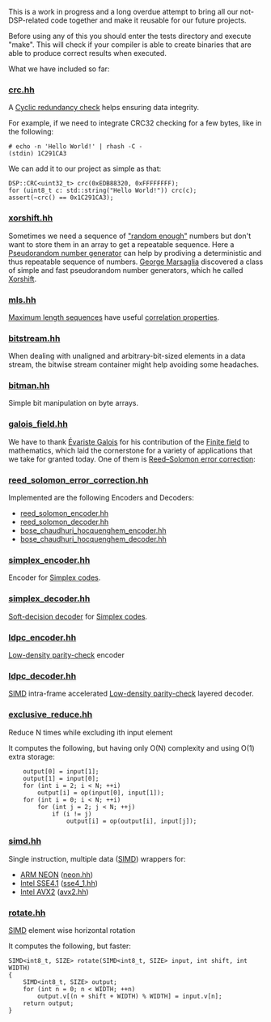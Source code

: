 This is a work in progress and a long overdue attempt to bring all our not-DSP-related code together and make it reusable for our future projects.

Before using any of this you should enter the tests directory and execute "make".
This will check if your compiler is able to create binaries that are able to produce correct results when executed.

What we have included so far:

### [crc.hh](crc.hh)

A [Cyclic redundancy check](https://en.wikipedia.org/wiki/Cyclic_redundancy_check) helps ensuring data integrity.

For example, if we need to integrate CRC32 checking for a few bytes, like in the following:
```
# echo -n 'Hello World!' | rhash -C -
(stdin) 1C291CA3
```
We can add it to our project as simple as that:
```
DSP::CRC<uint32_t> crc(0xEDB88320, 0xFFFFFFFF);
for (uint8_t c: std::string("Hello World!")) crc(c);
assert(~crc() == 0x1C291CA3);
```

### [xorshift.hh](xorshift.hh)

Sometimes we need a sequence of ["random enough"](https://en.wikipedia.org/wiki/Diehard_tests) numbers but don't want to store them in an array to get a repeatable sequence.
Here a [Pseudorandom number generator](https://en.wikipedia.org/wiki/Pseudorandom_number_generator) can help by prodiving a deterministic and thus repeatable sequence of numbers.
[George Marsaglia](https://en.wikipedia.org/wiki/George_Marsaglia) discovered a class of simple and fast pseudorandom number generators, which he called [Xorshift](https://en.wikipedia.org/wiki/Xorshift).

### [mls.hh](mls.hh)

[Maximum length sequences](https://en.wikipedia.org/wiki/Maximum_length_sequence) have useful [correlation properties](https://en.wikipedia.org/wiki/Maximum_length_sequence#Correlation_property).

### [bitstream.hh](bitstream.hh)

When dealing with unaligned and arbitrary-bit-sized elements in a data stream, the bitwise stream container might help avoiding some headaches.

### [bitman.hh](bitman.hh)

Simple bit manipulation on byte arrays.

### [galois_field.hh](galois_field.hh)

We have to thank [Évariste Galois](https://en.wikipedia.org/wiki/%C3%89variste_Galois) for his contribution of the [Finite field](https://en.wikipedia.org/wiki/Finite_field) to mathematics, which laid the cornerstone for a variety of applications that we take for granted today.
One of them is [Reed–Solomon error correction](https://en.wikipedia.org/wiki/Reed%E2%80%93Solomon_error_correction):

### [reed_solomon_error_correction.hh](reed_solomon_error_correction.hh)

Implemented are the following Encoders and Decoders:
* [reed_solomon_encoder.hh](reed_solomon_encoder.hh)
* [reed_solomon_decoder.hh](reed_solomon_decoder.hh)
* [bose_chaudhuri_hocquenghem_encoder.hh](bose_chaudhuri_hocquenghem_encoder.hh)
* [bose_chaudhuri_hocquenghem_decoder.hh](bose_chaudhuri_hocquenghem_decoder.hh)

### [simplex_encoder.hh](simplex_encoder.hh)

Encoder for [Simplex codes](https://en.wikipedia.org/wiki/Linear_code).

### [simplex_decoder.hh](simplex_decoder.hh)

[Soft-decision decoder](https://en.wikipedia.org/wiki/Soft-decision_decoder) for [Simplex codes](https://en.wikipedia.org/wiki/Linear_code).

### [ldpc_encoder.hh](ldpc_encoder.hh)

[Low-density parity-check](https://en.wikipedia.org/wiki/Low-density_parity-check_code) encoder

### [ldpc_decoder.hh](ldpc_decoder.hh)

[SIMD](https://en.wikipedia.org/wiki/SIMD) intra-frame accelerated [Low-density parity-check](https://en.wikipedia.org/wiki/Low-density_parity-check_code) layered decoder.

### [exclusive_reduce.hh](exclusive_reduce.hh)

Reduce N times while excluding ith input element

It computes the following, but having only O(N) complexity and using O(1) extra storage:

```
	output[0] = input[1];
	output[1] = input[0];
	for (int i = 2; i < N; ++i)
		output[i] = op(input[0], input[1]);
	for (int i = 0; i < N; ++i)
		for (int j = 2; j < N; ++j)
			if (i != j)
				output[i] = op(output[i], input[j]);
```

### [simd.hh](simd.hh)

Single instruction, multiple data ([SIMD](https://en.wikipedia.org/wiki/SIMD)) wrappers for:
* [ARM NEON](https://en.wikipedia.org/wiki/ARM_architecture#Advanced_SIMD_(NEON)) ([neon.hh](neon.hh))
* [Intel SSE4.1](https://en.wikipedia.org/wiki/SSE4) ([sse4_1.hh](sse4_1.hh))
* [Intel AVX2](https://en.wikipedia.org/wiki/Advanced_Vector_Extensions) ([avx2.hh](avx2.hh))

### [rotate.hh](rotate.hh)

[SIMD](https://en.wikipedia.org/wiki/SIMD) element wise horizontal rotation

It computes the following, but faster:

```
SIMD<int8_t, SIZE> rotate(SIMD<int8_t, SIZE> input, int shift, int WIDTH)
{
	SIMD<int8_t, SIZE> output;
	for (int n = 0; n < WIDTH; ++n)
		output.v[(n + shift + WIDTH) % WIDTH] = input.v[n];
	return output;
}
```

